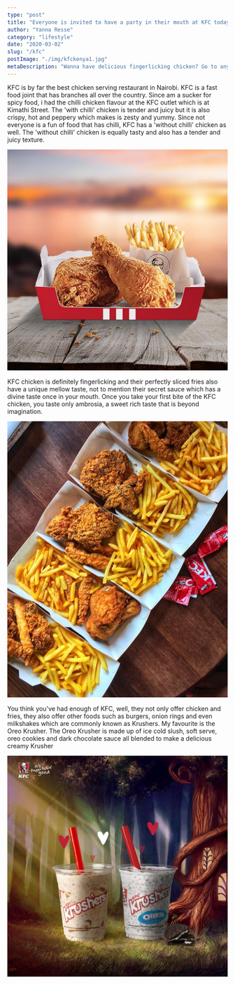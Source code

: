 ```yaml
---
type: "post"
title: "Everyone is invited to have a party in their mouth at KFC today!!"
author: "Yanna Resse"
category: "lifestyle"
date: "2020-03-02"
slug: "/kfc"
postImage: "./img/kfckenya1.jpg"
metaDescription: "Wanna have delicious fingerlicking chicken? Go to any KFC outlet and have a treat!"
---
```


KFC is by far the best chicken serving restaurant in Nairobi. KFC is a fast food joint that has branches all over the country. Since am a sucker for spicy food, i had the chilli chicken flavour at the KFC outlet which is at Kimathi Street. The 'with chilli' chicken is tender and juicy but it is also crispy, hot and peppery which makes is zesty and yummy. Since not everyone is a fun of food that has chilli, KFC has a 'without chilli' chicken as well. The 'without chilli' chicken is equally tasty and also has a tender and juicy texture.

![kfc](./img/kfckenya.jpg)

KFC chicken is definitely fingerlicking and their perfectly sliced fries also have a unique mellow taste, not to mention their secret sauce which has a divine taste once in your mouth. Once you take your first bite of the KFC chicken, you taste only ambrosia, a sweet rich taste that is beyond imagination.

![kfc](./img/kfckenya2.jpg)

You think you've had enough of KFC, well, they not only offer chicken and fries, they also offer other foods such as burgers, onion rings and even milkshakes which are commonly known as Krushers. My favourite is the Oreo Krusher. The Oreo Krusher is made up of ice cold slush, soft serve, oreo cookies and dark chocolate sauce all blended to make a delicious creamy Krusher

![kfc](./img/kfckenya3.jpg)
